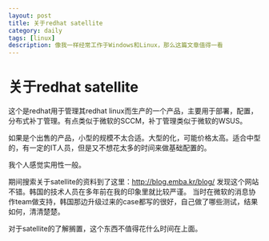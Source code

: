 ```yaml
---
layout: post
title: 关于redhat satellite
category: daily
tags: [linux]
description: 像我一样经常工作于Windows和Linux，那么这篇文章值得一看
---
```


# 关于redhat satellite

这个是redhat用于管理其redhat linux而生产的一个产品，主要用于部署，配置，分布式补丁管理。有点类似于微软的SCCM，补丁管理类似于微软的WSUS。

如果是个出售的产品，小型的规模不太合适。大型的化，可能价格太高。适合中型的，有一定的IT人员，但是又不想花太多的时间来做基础配置的。

我个人感觉实用性一般。

期间搜索关于satellite的资料到了这里：http://blog.emba.kr/blog/
发现这个网站不错。韩国的技术人员在多年前在我的印象里就比较严谨。
当时在微软的消息协作team做支持，韩国那边升级过来的case都写的很好，自己做了哪些测试，结果如何，清清楚楚。

对于satellite的了解搁置，这个东西不值得花什么时间在上面。

